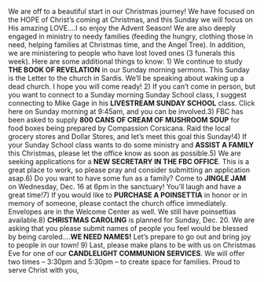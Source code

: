 We are off to a beautiful start in our Christmas journey! We have focused on the HOPE of Christ’s coming at Christmas, and this Sunday we will focus on His amazing LOVE….I so enjoy the Advent Season! We are also deeply engaged in ministry to needy families (feeding the hungry, clothing those in need, helping families at Christmas time, and the Angel Tree). In addition, we are ministering to people who have lost loved ones (3 funerals this week). Here are some additional things to know: 1) We continue to study **THE BOOK OF REVELATION** in our Sunday morning sermons. This Sunday is the Letter to the church in Sardis. We’ll be speaking about waking up a dead church. I hope you will come ready!  2) If you can’t come in person, but you want to connect to a Sunday morning Sunday School class, I suggest connecting to Mike Gage in his **LIVESTREAM SUNDAY SCHOOL** class. Click here on Sunday morning at 9:45am, and you can be involved.3) FBC has been asked to supply **800 CANS OF CREAM OF MUSHROOM SOUP** for food boxes being prepared by Compassion Corsicana. Raid the local grocery stores and Dollar Stores, and let’s meet this goal this Sunday!4) If your Sunday School class wants to do some ministry and **ASSIST A FAMILY** this Christmas, please let the office know as soon as possible.5) We are seeking applications for a **NEW SECRETARY IN THE FBC OFFICE**. This is a great place to work, so please pray and consider submitting an application asap.6) Do you want to have some fun as a family? Come to **JINGLE JAM** on Wednesday, Dec. 16 at 6pm in the sanctuary! You’ll laugh and have a great time!7) If you would like to **PURCHASE A POINSETTIA** in honor or in memory of someone, please contact the church office immediately. Envelopes are in the Welcome Center as well. We still have poinsettias available.8) **CHRISTMAS CAROLING** is planned for Sunday, Dec. 20. We are asking that you please submit names of people you feel would be blessed by being caroled….**WE NEED NAMES!** Let’s prepare to go out and bring joy to people in our town! 9) Last, please make plans to be with us on Christmas Eve for one of our **CANDLELIGHT COMMUNION SERVICES**. We will offer two times – 3:30pm and 5:30pm – to create space for families.
Proud to serve Christ with you,